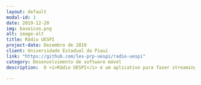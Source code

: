 ```yaml
---
layout: default
modal-id: 1
date: 2019-12-20
img: baseicon.png
alt: image-alt
title: Rádio UESPI
project-date: Dezembro de 2019
client: Universidade Estadual do Piauí
link: "https://github.com/les-prp-uespi/radio-uespi"
category: Desenvolvimento de software móvel
description:  O <i>Rádio UESPI</i> é um aplicativo para fazer streaming de conteúdo gerado dentro da UESPI. O código do aplicativo e do site do CERES está disponível <a href="https://github.com/les-prp-uespi/radio-uespi">Rádio UESPI@GitHub</a>.

---
```


